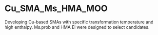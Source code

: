 # Cu_SMA_Ms_HMA_MOO
Developing Cu-based SMAs with specific transformation temperature and high enthalpy.
Ms.prob and HMA EI were designed to select candidates.
